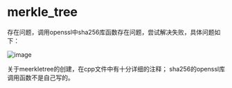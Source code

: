 # merkle_tree
存在问题，调用openssl中sha256库函数存在问题，尝试解决失败，具体问题如下：

![image](https://user-images.githubusercontent.com/104714591/180805176-07acaafd-bbe2-468e-adad-3ba955d33304.png)

关于meerkletree的创建，在cpp文件中有十分详细的注释；
sha256的openssl库调用函数不是自己写的。
